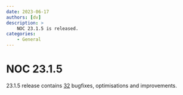 ```yaml
---
date: 2023-06-17
authors: [dv]
description: >
    NOC 23.1.5 is released.
categories:
    - General
---
```


# NOC 23.1.5

23.1.5 release contains [32](https://code.getnoc.com/noc/noc/merge_requests?scope=all&state=merged&milestone_title=23.1.5) bugfixes, optimisations and improvements.
